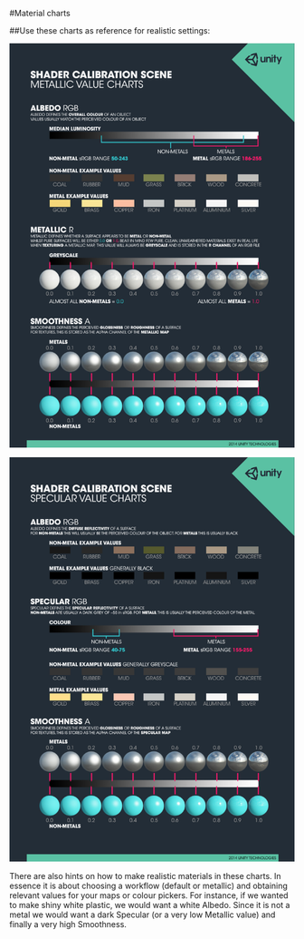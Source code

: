 #Material charts

##Use these charts as reference for realistic settings:

![Reference Chart for Metallic settings](../uploads/Main/StandardShaderCalibrationChartMetallic.jpg)

![Reference Chart for Specular settings](../uploads/Main/StandardShaderCalibrationChartSpecular.jpg)

There are also hints on how to make realistic materials in these charts. In essence it is about choosing a workflow (default or metallic) and obtaining relevant values for your maps or colour pickers. For instance, if we wanted to make shiny white plastic, we would want a white Albedo. Since it is not a metal we would want a dark Specular (or a very low Metallic value) and finally a very high Smoothness.